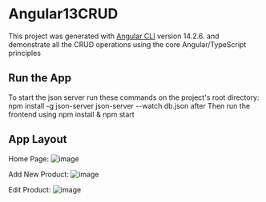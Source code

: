 # Angular13CRUD
This project was generated with [Angular CLI](https://github.com/angular/angular-cli) version 14.2.6. and demonstrate all the CRUD operations using the core Angular/TypeScript principles

## Run the App
To start the json server run these commands on the project's root directory: 
    npm install -g json-server 
    json-server --watch db.json after
Then run the frontend using npm install & npm start

## App Layout
Home Page:
![image](https://github.com/farahazeem/Angular13CRUD/assets/28639312/c64cee46-4985-433f-97e0-efe9c436c83f)

Add New Product:
![image](https://github.com/farahazeem/Angular13CRUD/assets/28639312/1085a63c-9c81-4e83-9688-076ef83424ef)

Edit Product:
![image](https://github.com/farahazeem/Angular13CRUD/assets/28639312/236106e7-8b57-4ee4-af23-810e924b5105)







